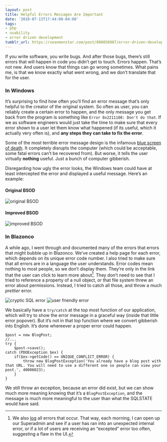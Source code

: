 ```yaml
---
layout: post
title: Helpful Errors Messages Are Important
date: '2010-07-13T17:44:00-04:00'
tags:
- php
- usability
- error driven development
tumblr_url: https://seanmonstar.com/post/808058987/error-driven-development
---
```

If you write software, you write bugs. And after those bugs, there’s still errors that will happen in code you didn’t get to touch. Errors happen. That’s not new. And users know that things can go wrong sometimes. What pains me, is that we know&nbsp;exactly what went wrong, and we don’t translate that for the user.

### In Windows

It’s surprising to find how often you’ll find an error message that’s only helpful to the creator of the original system. So often as user, you can reliably create a certain error to happen, and the only message you get back from the program is something like `Error 0x2211108: Don't do that`. If we as software engineers would just take the time to make sure that every error shown to a user let them know what happened (if its useful, which it actually very often is), and **any steps they can take to fix the error**.

Some of the most terrible error message design is the infamous [blue screen of death](http://en.wikipedia.org/wiki/BSOD). It completely disrupts the computer (which could be acceptable, some fatal errors can’t be recovered from). But worse, it tells the user virtually **nothing** useful. Just a bunch of computer gibberish.

Disregarding how ugly the error looks, the Windows team could have at least intercepted the error and displayed a useful message. Here’s an example:

#### Original BSOD

![original BSOD](https://64.media.tumblr.com/tumblr_l5gxtvHjlR1qzek7l.gif)

#### Improved BSOD

![improved BSOD](https://64.media.tumblr.com/tumblr_l5gxu8c1HG1qzek7l.gif)

### In Blazonco

A while ago, I went through and documented many of the errors that errors that might bubble up in Blazonco. We’ve created a help page for each error, which depends on its unique error code number. I also tried to make sure that all errors are in a language the user understands. Error codes mean nothing to most people, so we don’t display them. They’re only in the link that the user can click to learn more about[^1]. They don’t need to see that I tried to reference a property of a null object, or that file system threw an error about permissions. Instead, I tried to catch all those, and throw a much _prettier_ error.

![cryptic SQL error](https://64.media.tumblr.com/tumblr_l5imtxrjna1qzek7l.jpg) ![user friendly error](https://64.media.tumblr.com/tumblr_l5imu51ykn1qzek7l.jpg)

We basically have a `try/catch` at the top most function of our application, which will try to show the error message in a graceful way (inside that little error popover). But it’s not in that top function where we convert gibberish into English. It’s done whereever a proper error could happen.

    $post = new BlogPost;
    //...
    try {
        $post->save();
    catch (PDOException $ex) {
        if($ex->getCode() == UNIQUE_CONFLICT_ERROR) {
            throw new BlogPostException('You already have a blog post with that URL. You will need to use a different one so people can view your post.', 40006023);
        }
    }

We still throw an exception, because an error did exist, but we can show much more meaning knowing that it’s a `BlogPostException`, and the message is much more meaningful to the user than what the SQLSTATE would have said.



[^1]: We also [log](http://www.codinghorror.com/blog/2009/04/exception-driven-development.html) all errors that occur. That way, each morning, I can open up our Superadmin and see if a user has ran into an unexpected internal error, or if a lot of users are receiving an “excepted” error too often, suggesting a flaw in the UI.

